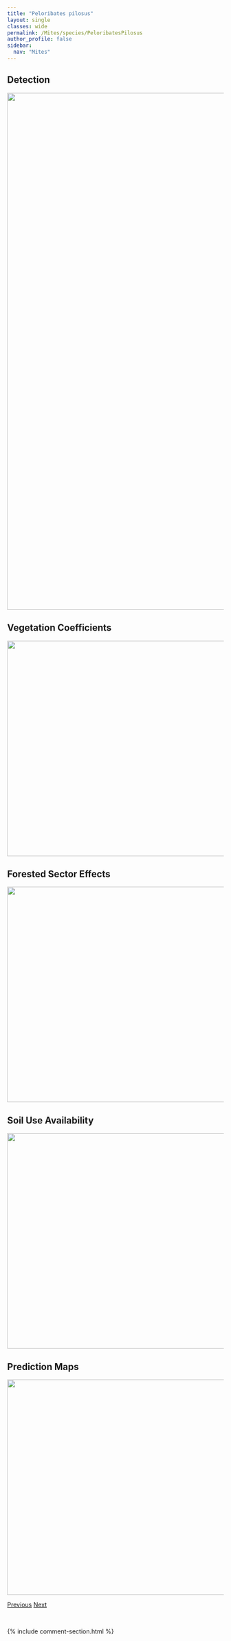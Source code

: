 ```yaml
---
title: "Peloribates pilosus"
layout: single
classes: wide
permalink: /Mites/species/PeloribatesPilosus
author_profile: false
sidebar:
  nav: "Mites"
---
```


<h2>Detection</h2>

<a href="https://drive.google.com/uc?export=view&id=1VykvKkfz-fIOdIXnt1Rkkuzayhq3qrJI">
<img src="https://drive.google.com/uc?export=view&id=1VykvKkfz-fIOdIXnt1Rkkuzayhq3qrJI" height = "1200" width = "800">
</a>


<h2>Vegetation Coefficients</h2>

<a href="https://drive.google.com/uc?export=view&id=1OXUoJOrOuSNlMy-4oruQoSvKfLPHw8yw">
<img src="https://drive.google.com/uc?export=view&id=1OXUoJOrOuSNlMy-4oruQoSvKfLPHw8yw" height = "500" width = "1000">
</a>


<h2>Forested Sector Effects</h2>

<a href="https://drive.google.com/uc?export=view&id=1PZnJprs1qx08pmyMvE5v95wXHi9tUey-">
<img src="https://drive.google.com/uc?export=view&id=1PZnJprs1qx08pmyMvE5v95wXHi9tUey-" height = "500" width = "1000">
</a>


<h2>Soil Use Availability</h2>

<a href="https://drive.google.com/uc?export=view&id=1MpT-yrUpK6LNlX8lipFGhbR8L-DMdjp_">
<img src="https://drive.google.com/uc?export=view&id=1MpT-yrUpK6LNlX8lipFGhbR8L-DMdjp_" height = "500" width = "1000">
</a>


<h2>Prediction Maps</h2>

<a href="https://drive.google.com/uc?export=view&id=1ok3YZqS5srGr2VEdSge0DKnDX05cR0kP">
<img src="https://drive.google.com/uc?export=view&id=1ok3YZqS5srGr2VEdSge0DKnDX05cR0kP" height = "500" width = "1000">
</a>


<a href="/DevelopmentWebsite/Mites/species/PeloribatesCanadensis" class="pagination--pager" title="Peloribates canadensis">Previous</a> <a href="/DevelopmentWebsite/Mites/species/PeloribatesSp3DEW" class="pagination--pager" title="Peloribates sp. 3 DEW">Next</a>

<p>&nbsp;</p>

{% include comment-section.html %}
